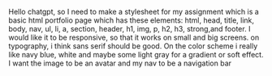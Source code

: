 Hello chatgpt, so I need to make a stylesheet for my assignment which is a basic html portfolio page which has these elements: html, head, title, link, body, nav, ul, li, a, section, header, h1, img, p, h2, h3, strong,and footer. I would like it to be responsive, so that it works on small and big screens. on typography, i think sans serif should be good. On the color scheme i really like navy blue, white and maybe some light gray for a gradient or soft effect. I want the image to be an avatar and my nav to be a navigation bar